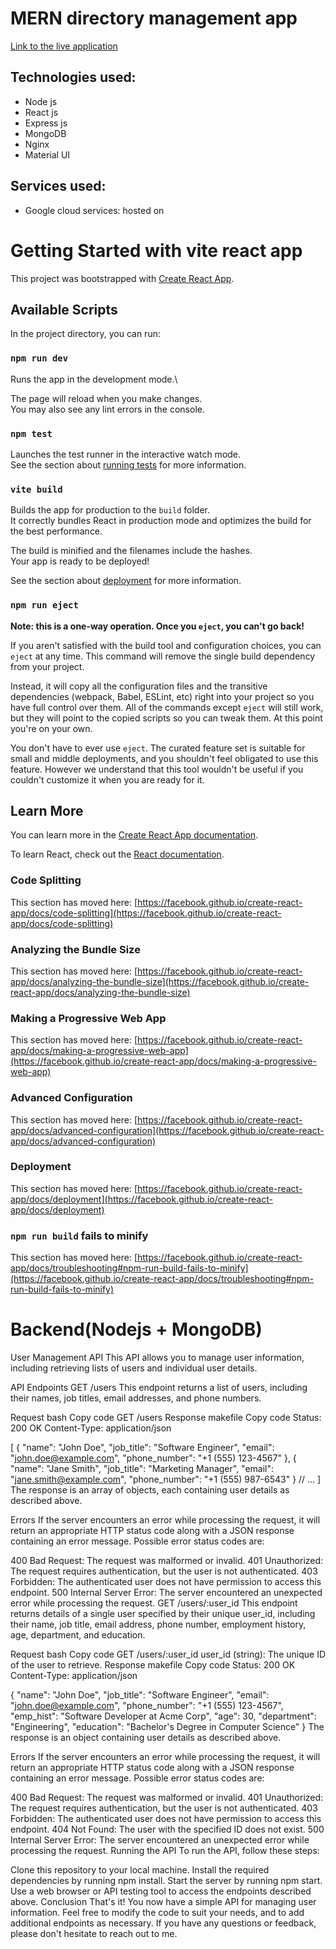 # MERN directory management app

[Link to the live application](https://traverze.ml/)

## Technologies used:
* Node js
* React js
* Express js
* MongoDB
* Nginx
* Material UI

## Services used:
* Google cloud services: hosted on


# Getting Started with vite react app

This project was bootstrapped with [Create React App](https://github.com/facebook/create-react-app).

## Available Scripts

In the project directory, you can run:

### `npm run dev`

Runs the app in the development mode.\

The page will reload when you make changes.\
You may also see any lint errors in the console.

### `npm test`

Launches the test runner in the interactive watch mode.\
See the section about [running tests](https://facebook.github.io/create-react-app/docs/running-tests) for more information.

### `vite build`

Builds the app for production to the `build` folder.\
It correctly bundles React in production mode and optimizes the build for the best performance.

The build is minified and the filenames include the hashes.\
Your app is ready to be deployed!

See the section about [deployment](https://facebook.github.io/create-react-app/docs/deployment) for more information.

### `npm run eject`

**Note: this is a one-way operation. Once you `eject`, you can't go back!**

If you aren't satisfied with the build tool and configuration choices, you can `eject` at any time. This command will remove the single build dependency from your project.

Instead, it will copy all the configuration files and the transitive dependencies (webpack, Babel, ESLint, etc) right into your project so you have full control over them. All of the commands except `eject` will still work, but they will point to the copied scripts so you can tweak them. At this point you're on your own.

You don't have to ever use `eject`. The curated feature set is suitable for small and middle deployments, and you shouldn't feel obligated to use this feature. However we understand that this tool wouldn't be useful if you couldn't customize it when you are ready for it.

## Learn More

You can learn more in the [Create React App documentation](https://facebook.github.io/create-react-app/docs/getting-started).

To learn React, check out the [React documentation](https://reactjs.org/).

### Code Splitting

This section has moved here: [https://facebook.github.io/create-react-app/docs/code-splitting](https://facebook.github.io/create-react-app/docs/code-splitting)

### Analyzing the Bundle Size

This section has moved here: [https://facebook.github.io/create-react-app/docs/analyzing-the-bundle-size](https://facebook.github.io/create-react-app/docs/analyzing-the-bundle-size)

### Making a Progressive Web App

This section has moved here: [https://facebook.github.io/create-react-app/docs/making-a-progressive-web-app](https://facebook.github.io/create-react-app/docs/making-a-progressive-web-app)

### Advanced Configuration

This section has moved here: [https://facebook.github.io/create-react-app/docs/advanced-configuration](https://facebook.github.io/create-react-app/docs/advanced-configuration)

### Deployment

This section has moved here: [https://facebook.github.io/create-react-app/docs/deployment](https://facebook.github.io/create-react-app/docs/deployment)

### `npm run build` fails to minify

This section has moved here: [https://facebook.github.io/create-react-app/docs/troubleshooting#npm-run-build-fails-to-minify](https://facebook.github.io/create-react-app/docs/troubleshooting#npm-run-build-fails-to-minify)

# Backend(Nodejs + MongoDB)

User Management API
This API allows you to manage user information, including retrieving lists of users and individual user details.

API Endpoints
GET /users
This endpoint returns a list of users, including their names, job titles, email addresses, and phone numbers.

Request
bash
Copy code
GET /users
Response
makefile
Copy code
Status: 200 OK
Content-Type: application/json

[
  {
    "name": "John Doe",
    "job_title": "Software Engineer",
    "email": "john.doe@example.com",
    "phone_number": "+1 (555) 123-4567"
  },
  {
    "name": "Jane Smith",
    "job_title": "Marketing Manager",
    "email": "jane.smith@example.com",
    "phone_number": "+1 (555) 987-6543"
  }
  // ...
]
The response is an array of objects, each containing user details as described above.

Errors
If the server encounters an error while processing the request, it will return an appropriate HTTP status code along with a JSON response containing an error message. Possible error status codes are:

400 Bad Request: The request was malformed or invalid.
401 Unauthorized: The request requires authentication, but the user is not authenticated.
403 Forbidden: The authenticated user does not have permission to access this endpoint.
500 Internal Server Error: The server encountered an unexpected error while processing the request.
GET /users/:user_id
This endpoint returns details of a single user specified by their unique user_id, including their name, job title, email address, phone number, employment history, age, department, and education.

Request
bash
Copy code
GET /users/:user_id
user_id (string): The unique ID of the user to retrieve.
Response
makefile
Copy code
Status: 200 OK
Content-Type: application/json

{
  "name": "John Doe",
  "job_title": "Software Engineer",
  "email": "john.doe@example.com",
  "phone_number": "+1 (555) 123-4567",
  "emp_hist": "Software Developer at Acme Corp",
  "age": 30,
  "department": "Engineering",
  "education": "Bachelor's Degree in Computer Science"
}
The response is an object containing user details as described above.

Errors
If the server encounters an error while processing the request, it will return an appropriate HTTP status code along with a JSON response containing an error message. Possible error status codes are:

400 Bad Request: The request was malformed or invalid.
401 Unauthorized: The request requires authentication, but the user is not authenticated.
403 Forbidden: The authenticated user does not have permission to access this endpoint.
404 Not Found: The user with the specified ID does not exist.
500 Internal Server Error: The server encountered an unexpected error while processing the request.
Running the API
To run the API, follow these steps:

Clone this repository to your local machine.
Install the required dependencies by running npm install.
Start the server by running npm start.
Use a web browser or API testing tool to access the endpoints described above.
Conclusion
That's it! You now have a simple API for managing user information. Feel free to modify the code to suit your needs, and to add additional endpoints as necessary. If you have any questions or feedback, please don't hesitate to reach out to me.